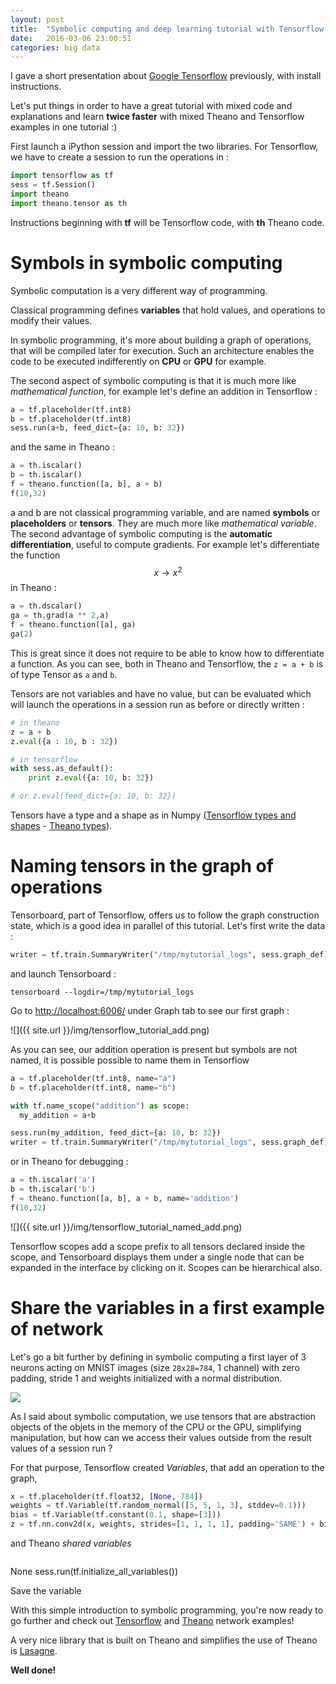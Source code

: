 ```yaml
---
layout: post
title:  "Symbolic computing and deep learning tutorial with Tensorflow / Theano : 2 for the price of 1"
date:   2016-03-06 23:00:51
categories: big data
---
```


I gave a short presentation about [Google Tensorflow](http://christopher5106.github.io/deep/learning/2015/11/11/tensorflow-google-deeplearning-library.html) previously, with install instructions.

Let's put things in order to have a great tutorial with mixed code and explanations and learn **twice faster** with mixed Theano and Tensorflow examples in one tutorial :)

First launch a iPython session and import the two libraries. For Tensorflow, we have to create a session to run the operations in :

```python
import tensorflow as tf
sess = tf.Session()
import theano
import theano.tensor as th
```

Instructions beginning with **tf** will be Tensorflow code, with **th** Theano code.

# Symbols in symbolic computing

Symbolic computation is a very different way of programming.

Classical programming defines **variables** that hold values, and operations to modify their values.

In symbolic programming, it's more about building a graph of operations, that will be compiled later for execution. Such an architecture enables the code to be executed indifferently on **CPU** or **GPU** for example.

The second aspect of symbolic computing is that it is much more like *mathematical function*, for example let's define an addition in Tensorflow :

```python
a = tf.placeholder(tf.int8)
b = tf.placeholder(tf.int8)
sess.run(a+b, feed_dict={a: 10, b: 32})
```

and the same in Theano :

```python
a = th.iscalar()
b = th.iscalar()
f = theano.function([a, b], a + b)
f(10,32)
```

a and b are not classical programming variable, and are named **symbols** or **placeholders** or **tensors**. They are much more like *mathematical variable*. The second advantage of symbolic computing is the **automatic differentiation**, useful to compute gradients. For example let's differentiate the function $$ x \rightarrow x^2 $$ in Theano :

```python
a = th.dscalar()
ga = th.grad(a ** 2,a)
f = theano.function([a], ga)
ga(2)
```

This is great since it does not require to be able to know how to differentiate a function. As you can see, both in Theano and Tensorflow, the ` z = a + b ` is of type Tensor as `a` and `b`.

Tensors are not variables and have no value, but can be evaluated which will launch the operations in a session run as before or directly written :

```python
# in theano
z = a + b
z.eval({a : 10, b : 32})

# in tensorflow
with sess.as_default():
    print z.eval({a: 10, b: 32})

# or z.eval(feed_dict={a: 10, b: 32})
```

Tensors have a type and a shape as in Numpy ([Tensorflow types and shapes](https://www.tensorflow.org/versions/r0.7/resources/dims_types.html) - [Theano types](http://deeplearning.net/software/theano/library/tensor/basic.html)).

# Naming tensors in the graph of operations

Tensorboard, part of Tensorflow, offers us to follow the graph construction state, which is a good idea in parallel of this tutorial. Let's first write the data :

```python
writer = tf.train.SummaryWriter("/tmp/mytutorial_logs", sess.graph_def)
```

and launch Tensorboard :

```
tensorboard --logdir=/tmp/mytutorial_logs
```

Go to [http://localhost:6006/](http://localhost:6006/) under Graph tab to see our first graph :


![]({{ site.url }}/img/tensorflow_tutorial_add.png)


As you can see, our addition operation is present but symbols are not named, it is possible possible to name them in Tensorflow

```python
a = tf.placeholder(tf.int8, name="a")
b = tf.placeholder(tf.int8, name="b")

with tf.name_scope("addition") as scope:
  my_addition = a+b

sess.run(my_addition, feed_dict={a: 10, b: 32})
writer = tf.train.SummaryWriter("/tmp/mytutorial_logs", sess.graph_def)
```

or in Theano for debugging :

```python
a = th.iscalar('a')
b = th.iscalar('b')
f = theano.function([a, b], a + b, name='addition')
f(10,32)
```

![]({{ site.url }}/img/tensorflow_tutorial_named_add.png)

Tensorflow scopes add a scope prefix to all tensors declared inside the scope, and Tensorboard displays them under a single node that can be expanded in the interface by clicking on it. Scopes can be hierarchical also.

# Share the variables in a first example of network

Let's go a bit further by defining in symbolic computing a first layer of 3 neurons acting on MNIST images (size `28x28=784`, 1 channel) with zero padding, stride 1 and weights initialized with a normal distribution.

![](http://christopher5106.github.io/img/simple_network.png)

As I said about symbolic computation, we use tensors that are abstraction objects of the objets in the memory of the CPU or the GPU, simplifying manipulation, but how can we access their values outside from the result values of a session run ?

For that purpose, Tensorflow created *Variables*, that add an operation to the graph,

```python
x = tf.placeholder(tf.float32, [None, 784])
weights = tf.Variable(tf.random_normal([5, 5, 1, 3], stddev=0.1)))
bias = tf.Variable(tf.constant(0.1, shape=[3]))
z = tf.nn.conv2d(x, weights, strides=[1, 1, 1, 1], padding='SAME') + bias
```

and Theano *shared variables*

```python

```

None
sess.run(tf.initialize_all_variables())


Save the variable


With this simple introduction to symbolic programming, you're now ready to go further and check out [Tensorflow](https://www.tensorflow.org/versions/r0.7/tutorials/index.html) and [Theano](http://deeplearning.net/tutorial/) network examples!

A very nice library that is built on Theano and simplifies the use of Theano is [Lasagne](http://lasagne.readthedocs.org/en/latest/).

**Well done!**
